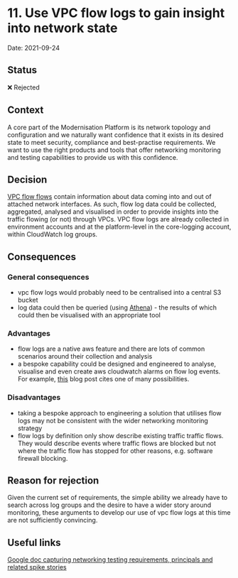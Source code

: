 # 11. Use VPC flow logs to gain insight into network state

Date: 2021-09-24

## Status

❌ Rejected

## Context

A core part of the Modernisation Platform is its network topology and configuration and we naturally want confidence that it exists in its desired state to meet security, compliance and best-practise requirements. We want to use the right products and tools that offer networking monitoring and testing capabilities to provide us with this confidence.

## Decision

[VPC flow flows](https://docs.aws.amazon.com/vpc/latest/userguide/flow-logs.html) contain information about data coming into and out of attached network interfaces. As such, flow log data could be collected, aggregated, analysed and visualised in order to provide insights into the traffic flowing (or not) through VPCs. VPC flow logs are already collected in environment accounts and at the platform-level in the core-logging account, within CloudWatch log groups.

## Consequences

### General consequences

- vpc flow logs would probably need to be centralised into a central S3 bucket
- log data could then be queried (using [Athena](https://docs.aws.amazon.com/athena/latest/ug/vpc-flow-logs.html)) - the results of which could then be visualised with an appropriate tool

### Advantages

- flow logs are a native aws feature and there are lots of common scenarios around their collection and analysis
- a bespoke capability could be designed and engineered to analyse, visualise and even create aws cloudwatch alarms on flow log events. For example, [this](https://aws.amazon.com/blogs/big-data/analyzing-vpc-flow-logs-with-amazon-kinesis-firehose-amazon-athena-and-amazon-quicksight/) blog post cites one of many possibilities.

### Disadvantages

- taking a bespoke approach to engineering a solution that utilises flow logs may not be consistent with the wider networking monitoring strategy
- flow logs by definition only show describe existing traffic traffic flows. They would describe events where traffic flows are blocked but not where the traffic flow has stopped for other reasons, e.g. software firewall blocking.

## Reason for rejection

Given the current set of requirements, the simple ability we already have to search across log groups and the desire to have a wider story around monitoring, these arguments to develop our use of vpc flow logs at this time are not sufficiently convincing.

## Useful links

[Google doc capturing networking testing requirements, principals and related spike stories](https://justiceuk.sharepoint.com/:w:/r/sites/msteams_480621/Shared%20Documents/Modernisation%20Platform/Infrastructure%20and%20platform%20testing.docx?d=w323917070a4a4222b3000bcc8189d846&csf=1&web=1&e=K54uL7)
